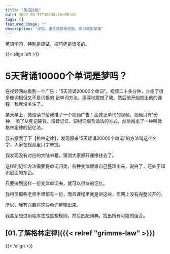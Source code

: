 ```yaml
---
title: "英语技能"
date: 2022-04-17T10:34:10+08:00
tags: []
featured_image: ""
description: "没错，语言类都是技能，练习就能掌握"
---
```


英语学习，特别是应试，技巧还是很多的。

{{< align left >}}
# 5天背诵10000个单词是梦吗？

在视频网站看到一个广告：“5天背诵20000个单词”。视频二十多分钟，介绍了很多像词根但又不是词根的
记单词方法，深深地震撼了我。然后他开始推出他的课程，我就没关注了。

某天早上，微信读书给我推了一个视频广告：高效记单词的视频，视频只有1分钟，
喷了从死记硬背、谐音记忆、词根词缀背诵法的方式，然后推出了一种叫做格林定律的记忆法。

我去搜索了下【格林定律】，发现原来“5天背诵20000个单词”的方法叫这个名字，人家在视频里只字未提。

我发现没有对应的大陆书籍，猜测大家都开课挣钱去了。

这样的记忆方法需要将单词归类，各种变体很难自己整理出来，说白了，还处于知识层面的东西。

只要搞到这样一份变体单词书，就可以很快的记忆。

我相信那些老师手里都有一份，而且课程里就是讲这些，但网上没有完整公开的。

所以，我有兴趣将这些单词整理出来。

我甚至想过用程序生成这些规则，然后匹配词典，找出所有可能的组合。


## [01.了解格林定律]({{< relref "grimms-law" >}})



{{< /align >}}